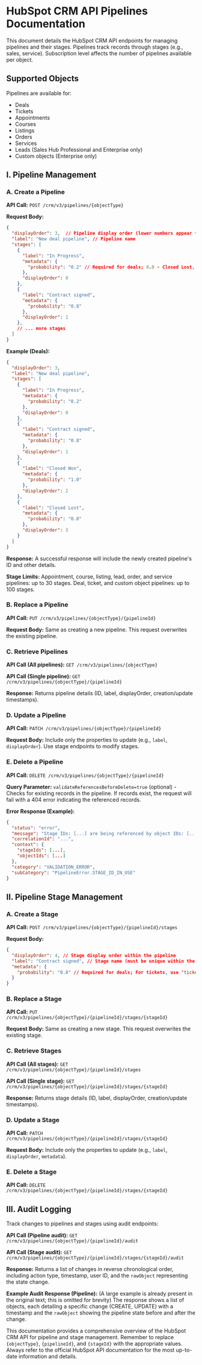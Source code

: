 # HubSpot CRM API Pipelines Documentation

This document details the HubSpot CRM API endpoints for managing pipelines and their stages.  Pipelines track records through stages (e.g., sales, service).  Subscription level affects the number of pipelines available per object.

## Supported Objects

Pipelines are available for:

* Deals
* Tickets
* Appointments
* Courses
* Listings
* Orders
* Services
* Leads (Sales Hub Professional and Enterprise only)
* Custom objects (Enterprise only)


## I. Pipeline Management

### A. Create a Pipeline

**API Call:** `POST /crm/v3/pipelines/{objectType}`

**Request Body:**

```json
{
  "displayOrder": 3,  // Pipeline display order (lower numbers appear first)
  "label": "New deal pipeline", // Pipeline name
  "stages": [
    {
      "label": "In Progress",
      "metadata": {
        "probability": "0.2" // Required for deals; 0.0 - Closed Lost, 1.0 - Closed Won.  For tickets, use "ticketState": "OPEN" or "CLOSED"
      },
      "displayOrder": 0
    },
    {
      "label": "Contract signed",
      "metadata": {
        "probability": "0.8"
      },
      "displayOrder": 1
    },
    // ... more stages
  ]
}
```

**Example (Deals):**

```json
{
  "displayOrder": 3,
  "label": "New deal pipeline",
  "stages": [
    {
      "label": "In Progress",
      "metadata": {
        "probability": "0.2"
      },
      "displayOrder": 0
    },
    {
      "label": "Contract signed",
      "metadata": {
        "probability": "0.8"
      },
      "displayOrder": 1
    },
    {
      "label": "Closed Won",
      "metadata": {
        "probability": "1.0"
      },
      "displayOrder": 2
    },
    {
      "label": "Closed Lost",
      "metadata": {
        "probability": "0.0"
      },
      "displayOrder": 3
    }
  ]
}
```

**Response:**  A successful response will include the newly created pipeline's ID and other details.

**Stage Limits:** Appointment, course, listing, lead, order, and service pipelines: up to 30 stages. Deal, ticket, and custom object pipelines: up to 100 stages.


### B. Replace a Pipeline

**API Call:** `PUT /crm/v3/pipelines/{objectType}/{pipelineId}`

**Request Body:**  Same as creating a new pipeline. This request overwrites the existing pipeline.

### C. Retrieve Pipelines

**API Call (All pipelines):** `GET /crm/v3/pipelines/{objectType}`

**API Call (Single pipeline):** `GET /crm/v3/pipelines/{objectType}/{pipelineId}`

**Response:** Returns pipeline details (ID, label, displayOrder, creation/update timestamps).


### D. Update a Pipeline

**API Call:** `PATCH /crm/v3/pipelines/{objectType}/{pipelineId}`

**Request Body:** Include only the properties to update (e.g., `label`, `displayOrder`).  Use stage endpoints to modify stages.


### E. Delete a Pipeline

**API Call:** `DELETE /crm/v3/pipelines/{objectType}/{pipelineId}`

**Query Parameter:** `validateReferencesBeforeDelete=true` (optional) - Checks for existing records in the pipeline. If records exist, the request will fail with a 404 error indicating the referenced records.

**Error Response (Example):**

```json
{
  "status": "error",
  "message": "Stage IDs: [...] are being referenced by object IDs: [...]",
  "correlationId": "...",
  "context": {
    "stageIds": [...],
    "objectIds": [...]
  },
  "category": "VALIDATION_ERROR",
  "subCategory": "PipelineError.STAGE_ID_IN_USE"
}
```


## II. Pipeline Stage Management

### A. Create a Stage

**API Call:** `POST /crm/v3/pipelines/{objectType}/{pipelineId}/stages`

**Request Body:**

```json
{
  "displayOrder": 4, // Stage display order within the pipeline
  "label": "Contract signed", // Stage name (must be unique within the pipeline)
  "metadata": {
    "probability": "0.8" // Required for deals; For tickets, use "ticketState": "OPEN" or "CLOSED"
  }
}
```

### B. Replace a Stage

**API Call:** `PUT /crm/v3/pipelines/{objectType}/{pipelineId}/stages/{stageId}`

**Request Body:** Same as creating a new stage. This request overwrites the existing stage.

### C. Retrieve Stages

**API Call (All stages):** `GET /crm/v3/pipelines/{objectType}/{pipelineId}/stages`

**API Call (Single stage):** `GET /crm/v3/pipelines/{objectType}/{pipelineId}/stages/{stageId}`

**Response:** Returns stage details (ID, label, displayOrder, creation/update timestamps).


### D. Update a Stage

**API Call:** `PATCH /crm/v3/pipelines/{objectType}/{pipelineId}/stages/{stageId}`

**Request Body:** Include only the properties to update (e.g., `label`, `displayOrder`, `metadata`).


### E. Delete a Stage

**API Call:** `DELETE /crm/v3/pipelines/{objectType}/{pipelineId}/stages/{stageId}`



## III. Audit Logging

Track changes to pipelines and stages using audit endpoints:

**API Call (Pipeline audit):** `GET /crm/v3/pipelines/{objectType}/{pipelineId}/audit`

**API Call (Stage audit):** `GET /crm/v3/pipelines/{objectType}/{pipelineId}/stages/{stageId}/audit`

**Response:** Returns a list of changes in reverse chronological order, including action type, timestamp, user ID, and the `rawObject` representing the state change.


**Example Audit Response (Pipeline):**  (A large example is already present in the original text; this is omitted for brevity)  The response shows a list of objects, each detailing a specific change (CREATE, UPDATE) with a timestamp and the `rawObject` showing the pipeline state before and after the change.


This documentation provides a comprehensive overview of the HubSpot CRM API for pipeline and stage management. Remember to replace `{objectType}`, `{pipelineId}`, and `{stageId}` with the appropriate values.  Always refer to the official HubSpot API documentation for the most up-to-date information and details.
